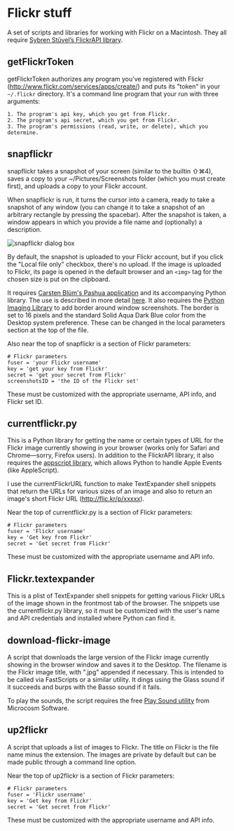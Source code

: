 # Flickr stuff #

  A set of scripts and libraries for working with Flickr on a Macintosh. They all require [Sybren Stüvel’s FlickrAPI library][2].

## getFlickrToken ##



getFlickrToken authorizes any program you've registered with Flickr (http://www.flickr.com/services/apps/create/) and puts its "token" in your `~/.flickr` directory. It's a command line program that your run with three arguments:

    1. The program's api key, which you get from Flickr.
    2. The program's api secret, which you get from Flickr.
    3. The program's permissions (read, write, or delete), which you determine.


## snapflickr ##

snapflickr takes a snapshot of your screen (similar to the builtin ⇧⌘4), saves a copy to your ~/Pictures/Screenshots folder (which you must create first), and uploads a copy to your Flickr account.

When snapflickr is run, it turns the cursor into a camera, ready to take a snapshot of any window (you can change it to take a snapshot of an arbitrary rectangle by pressing the spacebar). After the snapshot is taken, a window appears in which you provide a file name and (optionally) a description.

![snapflickr dialog box](http://farm8.staticflickr.com/7065/6773443376_b9d6f3dd48_o.jpg)

By default, the snapshot is uploaded to your Flickr account, but if you click the "Local file only" checkbox, there's no upload. If the image is uploaded to Flickr, its page is opened in the default browser and an `<img>` tag for the chosen size is put on the clipboard.

It requires [Carsten Blüm's Pashua application][1] and its accompanying Python library. The use is described in more detail [here][3]. It also requires the [Python Imaging Library][6] to add border around window screenshots. The border is set to 16 pixels and the standard Solid Aqua Dark Blue color from the Desktop system preference. These can be changed in the local parameters section at the top of the file.

Also near the top of snapflickr is a section of Flickr parameters:

    # Flickr parameters
    fuser = 'your Flickr username'
    key = 'get your key from Flickr'
    secret = 'get your secret from Flickr'
    screenshotsID = 'the ID of the Flickr set'

These must be customized with the appropriate username, API info, and Flickr set ID.

## currentflickr.py ##

This is a Python library for getting the name or certain types of URL for the Flickr image currently showing in your browser (works only for Safari and Chrome—sorry, Firefox users). In addition to the FlickrAPI library, it also requires the [appscript library][4], which allows Python to handle Apple Events (like AppleScript).

I use the currentFlickrURL function to make TextExpander shell snippets that return the URLs for various sizes of an image and also to return an image's short Flickr URL (http://flic.kr/p/xxxxx).

Near the top of currentflickr.py is a section of Flickr parameters:

    # Flickr parameters
    fuser = 'Flickr username'
    key = 'Get key from Flickr'
    secret = 'Get secret from Flickr'

These must be customized with the appropriate username and API info.

## Flickr.textexpander ##

This is a plist of TextExpander shell snippets for getting various Flickr URLs of the image shown in the frontmost tab of the browser. The snippets use the currentflickr.py library, so it must be customized with the user's name and API credentials and installed where Python can find it. 

## download-flickr-image ##

A script that downloads the large version of the Flickr image currently showing in the browser window and saves it to the Desktop. The filename is the Flickr image title, with ".jpg" appended if necessary. This is intended to be called via FastScripts or a similar utility. It dings using the Glass sound if it succeeds and burps with the Basso sound if it fails.

To play the sounds, the script requires the free [Play Sound utility][5] from Microcosm Software.

## up2flickr ##

A script that uploads a list of images to Flickr. The title on Flickr is the file name minus the extension. The images are private by default but can be made public through a command line option.

Near the top of up2flickr is a section of Flickr parameters:

    # Flickr parameters
    fuser = 'Flickr username'
    key = 'Get key from Flickr'
    secret = 'Get secret from Flickr'

These must be customized with the appropriate username and API info.



[1]: http://www.bluem.net/en/mac/pashua/
[2]: http://stuvel.eu/flickrapi
[3]: http://www.leancrew.com/all-this/2012/02/snapflickr-update/
[4]: http://appscript.sourceforge.net/
[5]: http://microcosmsoftware.com/playsound/
[6]: http://www.pythonware.com/products/pil/
